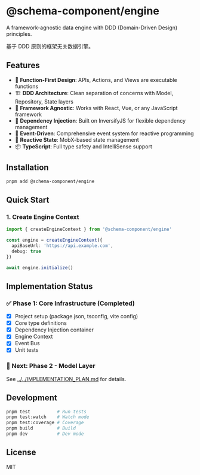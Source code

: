 # @schema-component/engine

A framework-agnostic data engine with DDD (Domain-Driven Design) principles.

基于 DDD 原则的框架无关数据引擎。

## Features

- 🎯 **Function-First Design**: APIs, Actions, and Views are executable functions
- 🏗️ **DDD Architecture**: Clean separation of concerns with Model, Repository, State layers
- 🔌 **Framework Agnostic**: Works with React, Vue, or any JavaScript framework
- 💉 **Dependency Injection**: Built on InversifyJS for flexible dependency management
- 📡 **Event-Driven**: Comprehensive event system for reactive programming
- 🔄 **Reactive State**: MobX-based state management
- 📦 **TypeScript**: Full type safety and IntelliSense support

## Installation

```bash
pnpm add @schema-component/engine
```

## Quick Start

### 1. Create Engine Context

```typescript
import { createEngineContext } from '@schema-component/engine'

const engine = createEngineContext({
  apiBaseUrl: 'https://api.example.com',
  debug: true
})

await engine.initialize()
```

## Implementation Status

### ✅ Phase 1: Core Infrastructure (Completed)

- [x] Project setup (package.json, tsconfig, vite config)
- [x] Core type definitions
- [x] Dependency Injection container
- [x] Engine Context
- [x] Event Bus
- [x] Unit tests

### 🚧 Next: Phase 2 - Model Layer

See [../../IMPLEMENTATION_PLAN.md](../../IMPLEMENTATION_PLAN.md) for details.

## Development

```bash
pnpm test          # Run tests
pnpm test:watch    # Watch mode
pnpm test:coverage # Coverage
pnpm build         # Build
pnpm dev           # Dev mode
```

## License

MIT
